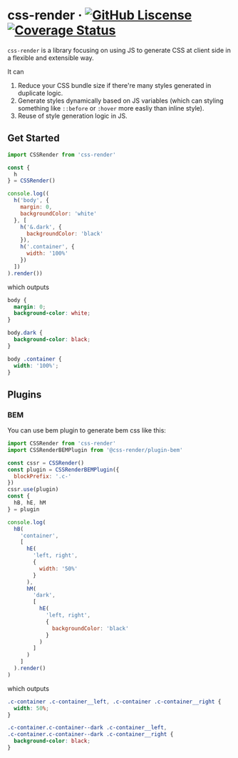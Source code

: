 # css-render &middot; [![GitHub Liscense](https://img.shields.io/github/license/07akioni/css-render?color=%232080f0)](https://github.com/07akioni/css-render/blob/master/LICENSE) [![Coverage Status](https://coveralls.io/repos/github/07akioni/css-render/badge.svg?branch=master)](https://coveralls.io/github/07akioni/css-render?branch=master)

`css-render` is a library focusing on using JS to generate CSS at client side in a flexible and extensible way.

It can
1. Reduce your CSS bundle size if there're many styles generated in duplicate logic.
2. Generate styles dynamically based on JS variables (which can styling something like `::before` or `:hover` more easliy than inline style).
3. Reuse of style generation logic in JS.

## Get Started
```js
import CSSRender from 'css-render'

const {
  h
} = CSSRender()

console.log((
  h('body', {
    margin: 0,
    backgroundColor: 'white'
  }, [
    h('&.dark', {
      backgroundColor: 'black'
    }),
    h('.container', {
      width: '100%'
    })
  ])
).render())
```
which outputs
```css
body {
  margin: 0;
  background-color: white;
}

body.dark {
  background-color: black;
}

body .container {
  width: '100%';
}
```

## Plugins
### BEM
You can use bem plugin to generate bem css like this:
```js
import CSSRender from 'css-render'
import CSSRenderBEMPlugin from '@css-render/plugin-bem'

const cssr = CSSRender()
const plugin = CSSRenderBEMPlugin({
  blockPrefix: '.c-'
})
cssr.use(plugin)
const {
  hB, hE, hM
} = plugin

console.log(
  hB(
    'container',
    [
      hE(
        'left, right', 
        {
          width: '50%'
        }
      ),
      hM(
        'dark', 
        [
          hE(
            'left, right',
            {
              backgroundColor: 'black'
            }
          )
        ]
      )
    ]
  ).render()
)
```
which outputs
```css
.c-container .c-container__left, .c-container .c-container__right {
  width: 50%;
}

.c-container.c-container--dark .c-container__left,
.c-container.c-container--dark .c-container__right {
  background-color: black;
}
```
